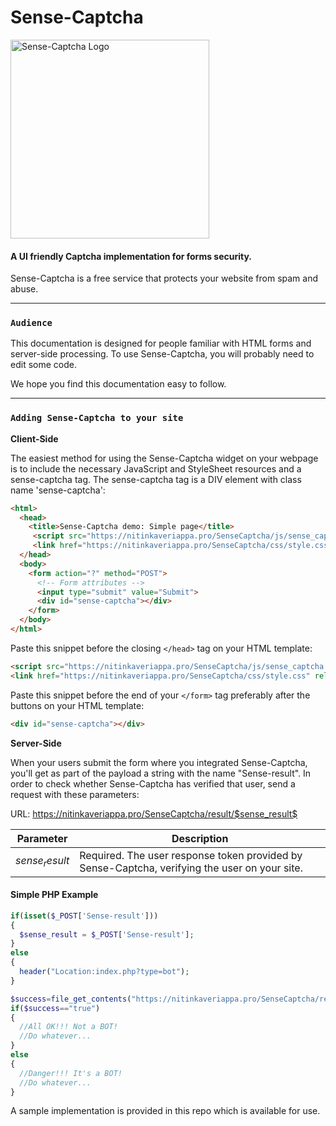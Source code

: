 # Sense-Captcha 
<img src="https://nitinkaveriappa.pro/SenseCaptcha/images/logo.svg" alt="Sense-Captcha Logo"  width="318" weight="67" />

#### A UI friendly Captcha implementation for forms security.
Sense-Captcha is a free service that protects your website from spam and abuse.

------------------------------
### `Audience`

This documentation is designed for people familiar with HTML forms and server-side processing. To use Sense-Captcha, you will probably need to edit some code.

We hope you find this documentation easy to follow.

------------------------------
### `Adding Sense-Captcha to your site`

**Client-Side**

The easiest method for using the Sense-Captcha widget on your webpage is to include the necessary JavaScript and StyleSheet resources and a sense-captcha tag. The sense-captcha tag is a DIV element with class name 'sense-captcha':

```html
<html>
  <head>
    <title>Sense-Captcha demo: Simple page</title>
     <script src="https://nitinkaveriappa.pro/SenseCaptcha/js/sense_captcha.js"></script>
     <link href="https://nitinkaveriappa.pro/SenseCaptcha/css/style.css" rel="stylesheet">
  </head>
  <body>
    <form action="?" method="POST">
      <!-- Form attributes -->
      <input type="submit" value="Submit">
      <div id="sense-captcha"></div>
    </form>
  </body>
</html>
```

Paste this snippet before the closing `</head>` tag on your HTML template:
```html
<script src="https://nitinkaveriappa.pro/SenseCaptcha/js/sense_captcha.js"></script>
<link href="https://nitinkaveriappa.pro/SenseCaptcha/css/style.css" rel="stylesheet">

```

Paste this snippet before the end of your `</form>` tag preferably after the buttons on your HTML template:
```html
<div id="sense-captcha"></div>
```

**Server-Side**

When your users submit the form where you integrated Sense-Captcha, you'll get as part of the payload a string with the name "Sense-result". In order to check whether Sense-Captcha has verified that user, send a request with these parameters:

URL: https://nitinkaveriappa.pro/SenseCaptcha/result/$sense_result$

Parameter | Description
----|---------
$sense_result$ |	Required. The user response token provided by Sense-Captcha, verifying the user on your site.

#### Simple PHP Example

```php
if(isset($_POST['Sense-result']))
{
  $sense_result = $_POST['Sense-result'];
}
else
{
  header("Location:index.php?type=bot");
}

$success=file_get_contents("https://nitinkaveriappa.pro/SenseCaptcha/result/$sense_result");
if($success=="true")
{
  //All OK!!! Not a BOT!
  //Do whatever...
}
else
{
  //Danger!!! It's a BOT!
  //Do whatever...
}
```
A sample implementation is provided in this repo which is available for use.
